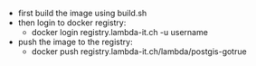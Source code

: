 -   first build the image using build.sh
-   then login to docker registry:
    -   docker login registry.lambda-it.ch -u username
-   push the image to the registry:
    -   docker push registry.lambda-it.ch/lambda/postgis-gotrue
